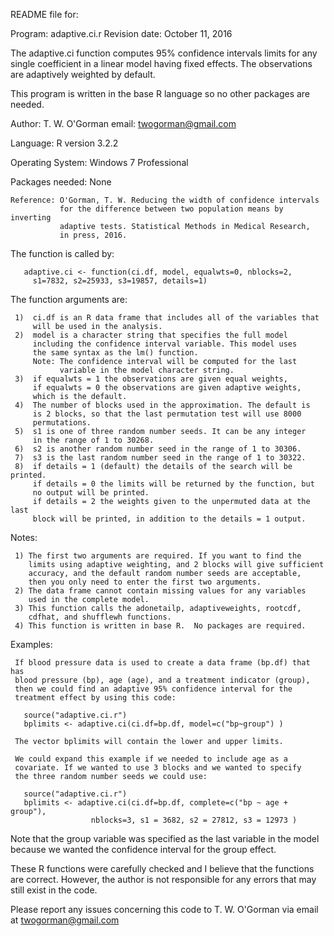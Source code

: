 
  README file for:

  Program:  adaptive.ci.r
  Revision date: October 11, 2016


  The adaptive.ci function computes 95% confidence intervals limits
  for any single coefficient in a linear model having fixed effects.
  The observations are adaptively weighted by default.

  This program is written in the base R language so no other packages
  are needed.

  Author: T. W. O'Gorman            email:  twogorman@gmail.com

  Language: R  version 3.2.2

  Operating System:  Windows 7 Professional

  Packages needed: None
  

    Reference: O'Gorman, T. W. Reducing the width of confidence intervals
               for the difference between two population means by inverting
               adaptive tests. Statistical Methods in Medical Research,
               in press, 2016.

  The function is called by:

       adaptive.ci <- function(ci.df, model, equalwts=0, nblocks=2,
         s1=7832, s2=25933, s3=19857, details=1)
 
   The function arguments are:
 
     1)  ci.df is an R data frame that includes all of the variables that
         will be used in the analysis.
     2)  model is a character string that specifies the full model
         including the confidence interval variable. This model uses
         the same syntax as the lm() function.
         Note: The confidence interval will be computed for the last
               variable in the model character string.
     3)  if equalwts = 1 the observations are given equal weights,
         if equalwts = 0 the observations are given adaptive weights,
         which is the default.
     4)  The number of blocks used in the approximation. The default is
         is 2 blocks, so that the last permutation test will use 8000
         permutations.
     5)  s1 is one of three random number seeds. It can be any integer
         in the range of 1 to 30268.
     6)  s2 is another random number seed in the range of 1 to 30306.
     7)  s3 is the last random number seed in the range of 1 to 30322.
     8)  if details = 1 (default) the details of the search will be printed.
         if details = 0 the limits will be returned by the function, but
         no output will be printed.
         if details = 2 the weights given to the unpermuted data at the last
         block will be printed, in addition to the details = 1 output.

  Notes:

     1) The first two arguments are required. If you want to find the
        limits using adaptive weighting, and 2 blocks will give sufficient
        accuracy, and the default random number seeds are acceptable,
        then you only need to enter the first two arguments.
     2) The data frame cannot contain missing values for any variables
        used in the complete model.
     3) This function calls the adonetailp, adaptiveweights, rootcdf,
        cdfhat, and shufflewh functions.
     4) This function is written in base R.  No packages are required. 
 
   Examples:
 
     If blood pressure data is used to create a data frame (bp.df) that has
     blood pressure (bp), age (age), and a treatment indicator (group),
     then we could find an adaptive 95% confidence interval for the
     treatment effect by using this code:
 
       source("adaptive.ci.r")
       bplimits <- adaptive.ci(ci.df=bp.df, model=c("bp~group") )
 
     The vector bplimits will contain the lower and upper limits.
 
     We could expand this example if we needed to include age as a
     covariate. If we wanted to use 3 blocks and we wanted to specify
     the three random number seeds we could use:
 
       source("adaptive.ci.r")
       bplimits <- adaptive.ci(ci.df=bp.df, complete=c("bp ~ age + group"),
                      nblocks=3, s1 = 3682, s2 = 27812, s3 = 12973 )
 
   Note that the group variable was specified as the last variable in the
   model because we wanted the confidence interval for the group effect.

 
   These R functions were carefully checked and I believe
   that the functions are correct.  However, the author is not
   responsible for any errors that may still exist in the code.
 
   Please report any issues concerning this code to T. W. O'Gorman via 
   email at twogorman@gmail.com
 
